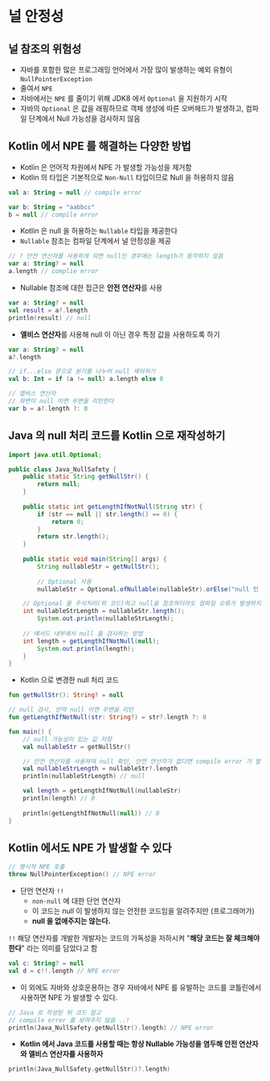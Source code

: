 # 널 안정성

## 널 참조의 위험성

* 자바를 포함한 많은 프로그래밍 언어에서 가장 많이 발생하는 예외 유형이 `NullPointerException`
* 줄여서 `NPE`
* 자바에서는 `NPE` 를 줄이기 위해 JDK8 에서 `Optional` 을 지원하기 시작
* 자바의 `Optional` 은 값을 래핑하므로 객체 생성에 따른 오버헤드가 발생하고, 컴파일 단계에서 Null 가능성을 검사하지 않음

## Kotlin 에서 NPE 를 해결하는 다양한 방법

* Kotlin 은 언어적 차원에서 NPE 가 발생할 가능성을 제거함
* Kotlin 의 타입은 기본적으로 `Non-Null` 타입이므로 Null 을 허용하지 않음

```kotlin
val a: String = null // compile error

var b: String = "aabbcc"
b = null // compile error
```

* Kotlin 은 null 을 허용하는 `Nullable` 타입을 제공한다
* `Nullable` 참조는 컴파일 단계에서 널 안정성을 제공

```kotlin
// ? 안전 연산자를 사용하게 되면 null인 경우에는 length가 동작하지 않음
var a: String? = null
a.length // complie error
```

* Nullable 참조에 대한 접근은 **안전 연산자**를 사용

```kotlin
var a: String? = null
val result = a?.length 
println(result) // null
```

* **엘비스 연산자**를 사용해 null 이 아닌 경우 특정 값을 사용하도록 하기

```kotlin
var a: String? = null
a?.length

// if...else 문으로 분기를 나누어 null 제어하기
val b: Int = if (a != null) a.length else 0

// 엘비스 연산자
// 좌변이 null 이면 우변을 리턴한다
var b = a?.length ?: 0 
```

## Java 의 null 처리 코드를 Kotlin 으로 재작성하기

```java
import java.util.Optional;

public class Java_NullSafety {
    public static String getNullStr() {
        return null;
    }
    
    public static int getLengthIfNotNull(String str) {
        if (str == null || str.length() == 0) {
            return 0; 
        }
        return str.length();
    }
    
    public static void main(String[] args) {
        String nullableStr = getNullStr();
      
        // Optional 사용
        nullableStr = Optional.ofNullable(nullableStr).orElse("null 인 경우 반환");

	// Optional 을 주석처리(위 코드)하고 null을 참조하더라도 컴파일 오류가 발생하지 않음
	int nullableStrLength = nullableStr.length(); 
      	System.out.println(nullableStrLength);
      
	// 메서드 내부에서 null 을 검사하는 방법
	int length = getLengthIfNotNull(null); 
      	System.out.println(length);
    } 
}
```

* Kotlin 으로 변경한 null 처리 코드

```kotlin
fun getNullStr(): String? = null

// null 검사, 만약 null 이면 우변을 리턴
fun getLengthIfNotNull(str: String?) = str?.length ?: 0

fun main() {
    // null 가능성이 있는 값 저장
    val nullableStr = getNullStr()

    // 안전 연산자를 사용하여 null 확인, 안전 연산자가 없다면 compile error 가 발생함
    val nullableStrLength = nullableStr?.length
    println(nullableStrLength) // null

    val length = getLengthIfNotNull(nullableStr)
    println(length) // 0
  
    println(getLengthIfNotNull(null)) // 0
}
```

## Kotlin 에서도 NPE 가 발생할 수 있다

```kotlin
// 명시적 NPE 호출
throw NullPointerException() // NPE error
```

* 단언 연산자 `!!`
  * `non-null` 에 대한 단언 연산자
  * 이 코드는 null 이 발생하지 않는 안전한 코드임을 알려주지만 (프로그래머가)
  * **null 을 없애주지는 않는다.**

`!!` 해당 연산자를 개발한 개발자는 코드의 가독성을 저하시켜 "**해당 코드는 잘 체크해야 한다**" 라는 의미를 담았다고 함

```kotlin
val c: String? = null
val d = c!!.length // NPE error
```

* 이 외에도 자바와 상호운용하는 경우 자바에서 NPE 를 유발하는 코드를 코틀린에서 사용하면 NPE 가 발생할 수 있다.

```kotlin
// Java 로 작성된 위 코드 참고
// compile error 를 보여주지 않음 ..!
println(Java_NullSafety.getNullStr().length) // NPE error
```

* **Kotlin 에서 Java 코드를 사용할 때는 항상 Nullable 가능성을 염두해 안전 연산자와 엘비스 연산자를 사용하자**

```kotlin
println(Java_NullSafety.getNullStr()?.length)
```
